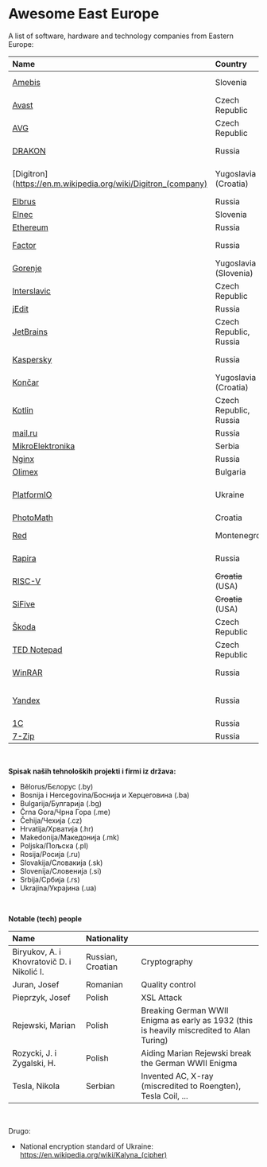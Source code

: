 # Awesome East Europe

A list of software, hardware and technology companies from Eastern Europe:


| Name                                                      | Country                  | Key People                                        | Description                  | Github  |
| :-------------------------------------------------------- | :----------------------- | :------------------------------------------------ | :--------------------------- | :-----: |
| [Amebis](https://github.com/amebis)                       | Slovenia                 |                                                   | Language technology          | X       |
| [Avast](https://github.com/avast)                         | Czech Republic           | P. Baudiš, E. Kučera                              | Anti-virus software          | X       |
| [AVG](https://github.com/search?q=avg)                    | Czech Republic           |                                                   | Anti-virus software          |         |
| [DRAKON](https://en.m.wikipedia.org/wiki/Drakon)          | Russia                   | V. Parondzhanov                                   | Modelling language           |         |
| [Digitron](https://en.m.wikipedia.org/wiki/Digitron_(company) | Yugoslavia (Croatia) |                                                   | First handheld calculator in Europe |  |
| [Elbrus](https://github.com/search?q=elbrus)              | Russia                   |                                                   | Hardware                     |         |
| [Elnec](https://www.elnec.com/en/products/software/)      | Slovenia                 |                                                   | Hardware                     |         |
| [Ethereum](https://github.com/ethereum)                   | Russia                   | V. Buterin                                        | Cryptocurrency               | X       |
| [Factor](https://github.com/factor)                       | Russia                   |                                                   | Programming language         | X       |
| [Gorenje](https://github.com/search?q=gorenje)            | Yugoslavia (Slovenia)    |                                                   |                              |         |
| [Interslavic](https://github.com/scherebedov/interslavic) | Czech Republic           | Sergey Čerebedov                                  | Translation tool             | X       |
| [jEdit](https://github.com/search?q=jedit)                | Russia                   |                                                   | IDE                          |         |
| [JetBrains](https://github.com/JetBrains)                 | Czech Republic, Russia   |                                                   | IDE                          | X       |
| [Kaspersky](https://github.com/search?q=kaspersky)        | Russia                   |                                                   | Programming language         |         |
| [Končar](https://en.wikipedia.org/wiki/KON%C4%8CAR_Group) | Yugoslavia (Croatia)     |                                                   | Energy                       |         |
| [Kotlin](https://github.com/kotlin)                       | Czech Republic, Russia   | A. Breslav                                        | Programming language         | X       |
| [mail.ru](https://github.com/mailru)                      | Russia                   |                                                   | E-mail                       | X       |
| [MikroElektronika](https://github.com/mikroelektronika)   | Serbia                   |                                                   | Hardware                     | X       |
| [Nginx](https://github.com/nginx)                         | Russia                   | I. Sysoev                                         | Web server                   | X       |
| [Olimex](https://github.com/olimex)                       | Bulgaria                 |                                                   | Hardware                     | X       |
| [PlatformIO](https://github.com/platformio)               | Ukraine                  | I. Kravets, V. Koval, V. Sidorenko                | Embedded Programming Tool    | X       |
| [PhotoMath](https://github.com/PhotoMath)                 | Croatia                  | Damir Sabol                                       | Education App                | X       |
| [Red](https://github.com/red)                             | Montenegro               | N. Rakočević                                      | Programming language         | X       |
| [Rapira](https://github.com/search?q=rapira)              | Russia                   |                                                   | Programming language         |         |
| [RISC-V](https://en.wikipedia.org/wiki/RISC-V)            | ~~Croatia~~ (USA)        | K. Asanović                                       | Instruction Set Architecture |         |
| [SiFive](https://github.com/sifive)                       | ~~Croatia~~ (USA)        | K. Asanović                                       | Hardware                     |         |
| [Škoda](https://github.com/search?q=skoda)                | Czech Republic           |                                                   | Car                          |         |
| [TED Notepad](http://jsimlo.sk/notepad/)                  | Czech Republic           | Juraj Šimlovič                                    | Text Editor                  |         |
| [WinRAR](https://github.com/search?q=winrar)              | Russia                   | E. Rošal, A. Rošal                                | File archiver                |         |
| [Yandex](https://github.com/yandex)                       | Russia                   | A. Volož, A. Borkovski, I. Segalović              | Search Engine                | X       |
| [1C](https://github.com/1C-Company)                       | Russia                   |                                                   | Gaming                       |         |
| [7-Zip](https://github.com/search?q=7z)                   | Russia                   | I. Pavlov                                         | File archiver                |         |

<br>

**Spisak naših tehnoloških projekti i firmi iz država:**
- Bělorus/Бєлорус (.by)
- Bosnija i Hercegovina/Боснија и Херцеговина (.ba)
- Bulgarija/Булгарија (.bg)
- Črna Gora/Чрна Гора (.me)
- Čehija/Чехија (.cz)
- Hrvatija/Хрватија (.hr)
- Makedonija/Македонија (.mk)
- Poljska/Пољска (.pl)
- Rosija/Росија (.ru)
- Slovakija/Словакија (.sk)
- Slovenija/Словенија (.si)
- Srbija/Србија (.rs)
- Ukrajina/Украјина (.ua)

<br>

**Notable (tech) people**

| Name                                           | Nationality              |                                                                                           |
| :--------------------------------------------- | :----------------------- | :---------------------------------------------------------------------------------------- |
| Biryukov, A. i Khovratovič D. i Nikolić I.     | Russian, Croatian        | Cryptography                                                                              |
| Juran, Josef                                   | Romanian                 | Quality control                                                                           |
| Pieprzyk, Josef                                | Polish                   | XSL Attack                                                                                |
| Rejewski, Marian                               | Polish                   | Breaking German WWII Enigma as early as 1932 (this is heavily miscredited to Alan Turing) |
| Rozycki, J. i Zygalski, H.                     | Polish                   | Aiding Marian Rejewski break the German WWII Enigma                                       |
| Tesla, Nikola                                  | Serbian                  | Invented AC, X-ray (miscredited to Roengten), Tesla Coil, ...                             |

<br>

Drugo:
- National encryption standard of Ukraine: https://en.wikipedia.org/wiki/Kalyna_(cipher)
